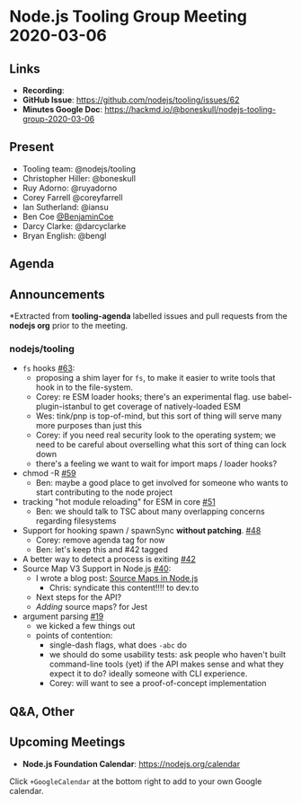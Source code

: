 # Node.js  Tooling Group Meeting 2020-03-06

## Links

* **Recording**: 
* **GitHub Issue**: https://github.com/nodejs/tooling/issues/62
* **Minutes Google Doc**: https://hackmd.io/@boneskull/nodejs-tooling-group-2020-03-06

## Present

* Tooling team: @nodejs/tooling
* Christopher Hiller: @boneskull
* Ruy Adorno: @ruyadorno
* Corey Farrell @coreyfarrell
* Ian Sutherland: @iansu
* Ben Coe [@BenjaminCoe](https://twitter.com/BenjaminCoe)
* Darcy Clarke: @darcyclarke
* Bryan English: @bengl


## Agenda

## Announcements
 
*Extracted from **tooling-agenda** labelled issues and pull requests from the **nodejs org** prior to the meeting.

### nodejs/tooling

* `fs` hooks [#63](https://github.com/nodejs/tooling/issues/63):
    * proposing a shim layer for `fs`, to make it easier to write tools that hook in to the file-system.
    * Corey: re ESM loader hooks; there's an experimental flag. use babel-plugin-istanbul to get coverage of natively-loaded ESM
    * Wes: tink/pnp is top-of-mind, but this sort of thing will serve many more purposes than just this
    * Corey: if you need real security look to the operating system; we need to be careful about overselling what this sort of thing can lock down
    * there's a feeling we want to wait for import maps / loader hooks?
* chmod -R [#59](https://github.com/nodejs/tooling/issues/59)
  * Ben: maybe a good place to get involved for someone who wants to start contributing to the node project
* tracking "hot module reloading" for ESM in core [#51](https://github.com/nodejs/tooling/issues/51)
  * Ben: we should talk to TSC about many overlapping concerns regarding filesystems
* Support for hooking spawn / spawnSync **without patching**. [#48](https://github.com/nodejs/tooling/issues/48)
  * Corey: remove agenda tag for now
  * Ben: let's keep this and #42 tagged
* A better way to detect a process is exiting [#42](https://github.com/nodejs/tooling/issues/42)
* Source Map V3 Support in Node.js [#40](https://github.com/nodejs/tooling/issues/40):
    * I wrote a blog post:  [Source Maps in Node.js](https://medium.com/@nodejs/source-maps-in-node-js-482872b56116)
      * Chris: syndicate this content!!!! to dev.to
    * Next steps for the API?
    * _Adding_ source maps? for Jest
* argument parsing [#19](https://github.com/nodejs/tooling/issues/19)
  * we kicked a few things out
  * points of contention:
    * single-dash flags, what does `-abc` do
    * we should do some usability tests: ask people who haven't built command-line tools (yet) if the API makes sense and what they expect it to do?  ideally someone with CLI experience.
    * Corey: will want to see a proof-of-concept implementation

## Q&A, Other

## Upcoming Meetings

* **Node.js Foundation Calendar**: https://nodejs.org/calendar

Click `+GoogleCalendar` at the bottom right to add to your own Google calendar.


